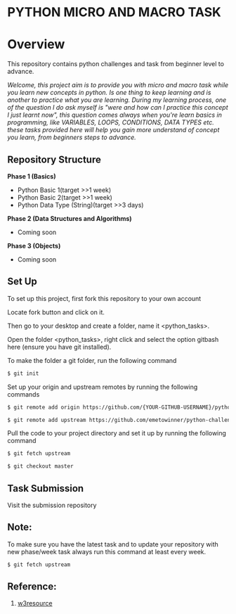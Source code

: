 # **PYTHON MICRO AND MACRO TASK**

# **Overview**

This repository contains python challenges and task from beginner level to advance.

_Welcome, this project aim is to provide you with micro and macro task while you learn new concepts in python. Is one thing to keep learning and is another to practice what you are learning. During my learning process, one of the question I do ask myself is &quot;were and how can I practice this concept I just learnt now&quot;, this question comes always when you&#39;re learn basics in programming, like VARIABLES, LOOPS, CONDITIONS, DATA TYPES etc. these tasks provided here will help you gain more understand of concept you learn, from beginners steps to advance._

## Repository Structure

**Phase 1 (Basics)**

- Python Basic 1(target >>1 week)
- Python Basic 2(target >>1 week)
- Python Data Type (String)(target >>3 days)

**Phase 2 (Data Structures and Algorithms)**

- Coming soon

**Phase 3 (Objects)**

- Coming soon

## Set Up

To set up this project, first fork this repository to your own account

Locate fork button and click on it.

Then go to your desktop and create a folder, name it <python_tasks>.

Open the folder <python_tasks>, right click and select the option gitbash here (ensure you have git installed).

To make the folder a git folder, run the following command

```sh
$ git init
```

Set up your origin and upstream remotes by running the following commands

```sh
$ git remote add origin https://github.com/{YOUR-GITHUB-USERNAME}/python-challenges.git
```

```sh
$ git remote add upstream https://github.com/emetowinner/python-challenges.git
```

Pull the code to your project directory and set it up by running the following command

```sh
$ git fetch upstream
```

```sh
$ git checkout master
```

## Task Submission

Visit the submission repository

## Note:

To make sure you have the latest task and to update your repository with new phase/week task always run this command at least every week.

```sh
$ git fetch upstream
```

## Reference:

1. [w3resource](https://www.w3resource.com/)
